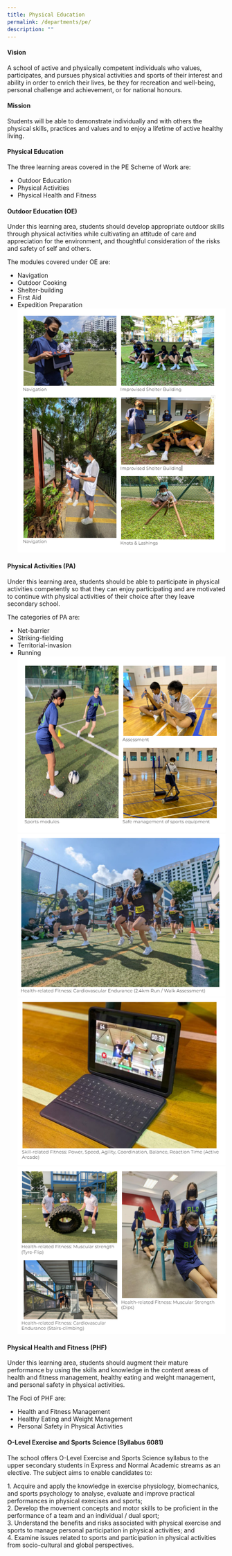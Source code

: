 ```yaml
---
title: Physical Education
permalink: /departments/pe/
description: ""
---
```

#### **Vision**
A school of active and physically competent individuals who values, participates, and pursues physical activities and sports of their interest and ability in order to enrich their lives, be they for recreation and well-being, personal challenge and achievement, or for national honours.

#### **Mission**
Students will be able to demonstrate individually and with others the physical skills, practices and values and to enjoy a lifetime of active healthy living.

#### **Physical Education**
The three learning areas covered in the PE Scheme of Work are:
*   Outdoor Education 
*   Physical Activities 
*   Physical Health and Fitness

#### **Outdoor Education (OE)**
Under this learning area, students should develop appropriate outdoor skills through physical activities while cultivating an attitude of care and appreciation for the environment, and thoughtful consideration of the risks and safety of self and others. 

The modules covered under OE are:

*   Navigation 
*   Outdoor Cooking 
*   Shelter-building 
*   First Aid 
*   Expedition Preparation
![](/images/PE1.png)

#### **Physical Activities (PA)**
Under this learning area, students should be able to participate in physical activities competently so that they can enjoy participating and are motivated to continue with physical activities of their choice after they leave secondary school. 

The categories of PA are: 

*   Net-barrier 
*   Striking-fielding
*   Territorial-invasion 
*   Running
![](/images/PE2.png)
![](/images/PE3.png)
![](/images/PE4.png)
![](/images/PE5.png)

#### **Physical Health and Fitness (PHF)**
Under this learning area, students should augment their mature performance by using the skills and knowledge in the content areas of health and fitness management, healthy eating and weight management, and personal safety in physical activities. 

The Foci of PHF are:

*   Health and Fitness Management 
*   Healthy Eating and Weight Management 
*   Personal Safety in Physical Activities


#### **O-Level Exercise and Sports Science (Syllabus 6081)**
The school offers O-Level Exercise and Sports Science syllabus to the upper secondary students in Express and Normal Academic streams as an elective. The subject aims to enable candidates to:

1\.  Acquire and apply the knowledge in exercise physiology, biomechanics, and sports psychology to analyse, evaluate and improve practical performances in physical exercises and sports; <br>
2\.  Develop the movement concepts and motor skills to be proficient in the performance of a team and an individual / dual sport; <br>
3\.  Understand the benefits and risks associated with physical exercise and sports to manage personal participation in physical activities; and <br>
4\.  Examine issues related to sports and participation in physical activities from socio-cultural and global perspectives.